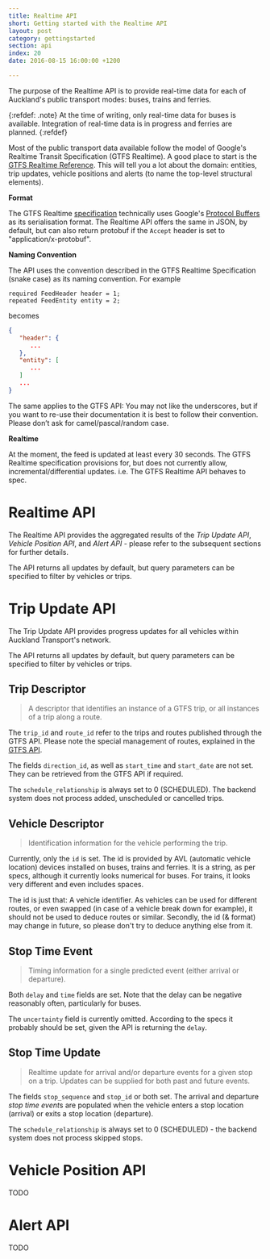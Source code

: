 ```yaml
---
title: Realtime API
short: Getting started with the Realtime API
layout: post
category: gettingstarted
section: api
index: 20
date: 2016-08-15 16:00:00 +1200

---
```


The purpose of the Realtime API is to provide real-time data for each of Auckland's public transport modes: buses, trains and ferries.

{:refdef: .note}
At the time of writing, only real-time data for buses is available. Integration of real-time data is in progress and ferries are planned.
{:refdef}

Most of the public transport data available follow the model of Google's Realtime Transit Specification (GTFS Realtime). A good place to start is the [GTFS Realtime Reference](https://developers.google.com/transit/gtfs-realtime/reference/). This will tell you a lot about the domain: entities, trip updates, vehicle positions and alerts (to name the top-level structural elements).

**Format**

The GTFS Realtime [specification](https://github.com/google/transit/blob/master/gtfs-realtime/proto/gtfs-realtime.proto) technically uses Google's [Protocol Buffers](https://developers.google.com/protocol-buffers/) as its serialisation format. The Realtime API offers the same in JSON, by default, but can also return protobuf if the `Accept` header is set to "application/x-protobuf".

**Naming Convention**

The API uses the convention described in the GTFS Realtime Specification (snake case) as its naming convention. For example

```
required FeedHeader header = 1;
repeated FeedEntity entity = 2;
```

becomes

```json
{
   "header": {
      ...
   },
   "entity": [
      ...
   ]
   ...
}
```

The same applies to the GTFS API: You may not like the underscores, but if you want to re-use their documentation it is best to follow their convention. Please don’t ask for camel/pascal/random case.

**Realtime**

At the moment, the feed is updated at least every 30 seconds. The GTFS Realtime specification provisions for, but does not currently allow, incremental/differential updates. i.e. The GTFS Realtime API behaves to spec.

# Realtime API

The Realtime API provides the aggregated results of the *Trip Update API*, *Vehicle Position API*, and *Alert API* - please refer to the subsequent sections for further details.

The API returns all updates by default, but query parameters can be specified to filter by vehicles or trips.

# Trip Update API

The Trip Update API provides progress updates for all vehicles within Auckland Transport's network.

The API returns all updates by default, but query parameters can be specified to filter by vehicles or trips.

## Trip Descriptor

> A descriptor that identifies an instance of a GTFS trip, or all instances of a trip along a route.

The `trip_id` and `route_id` refer to the trips and routes published through the GTFS API. Please note the special management of routes, explained in the [GTFS API](../gtfs-api/).

The fields `direction_id`, as well as `start_time` and `start_date` are not set. They can be retrieved from the GTFS API if required.

The `schedule_relationship` is always set to 0 (SCHEDULED). The backend system does not process added, unscheduled or cancelled trips.

## Vehicle Descriptor

> Identification information for the vehicle performing the trip.

Currently, only the `id` is set. The id is provided by AVL (automatic vehicle location) devices installed on buses, trains and ferries. It is a string, as per specs, although it currently looks numerical for buses. For trains, it looks very different and even includes spaces.

The id is just that: A vehicle identifier. As vehicles can be used for different routes, or even swapped (in case of a vehicle break down for example), it should not be used to deduce routes or similar. Secondly, the id (& format) may change in future, so please don't try to deduce anything else from it.

## Stop Time Event

> Timing information for a single predicted event (either arrival or departure).

Both `delay` and `time` fields are set. Note that the delay can be negative reasonably often, particularly for buses.

The `uncertainty` field is currently omitted. According to the specs it probably should be set, given the API is returning the `delay`.

## Stop Time Update

> Realtime update for arrival and/or departure events for a given stop on a trip. Updates can be supplied for both past and future events.

The fields `stop_sequence` and `stop_id` or both set. The arrival and departure *stop time event*s are populated when the vehicle enters a stop location (arrival) or exits a stop location (departure).

The `schedule_relationship` is always set to 0 (SCHEDULED) - the backend system does not process skipped stops.

# Vehicle Position API

TODO

# Alert API

TODO
